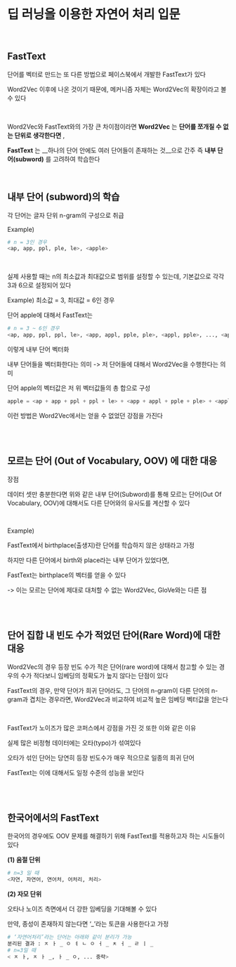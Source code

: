 # 딥 러닝을 이용한 자연어 처리 입문     

​       

## FastText     

단어를 벡터로 만드는 또 다른 방법으로 페이스북에서 개발한 FastText가 있다      

Word2Vec 이후에 나온 것이기 때문에, 메커니즘 자체는 Word2Vec의 확장이라고 볼 수 있다      

​     

Word2Vec와 FastText와의 가장 큰 차이점이라면 __Word2Vec__ 는 __단어를 쪼개질 수 없는 단위로 생각한다면__ ,        

__FastText__ 는 __하나의 단어 안에도 여러 단어들이 존재하는 것__으로 간주 즉 __내부 단어(subword)__ 를 고려하여 학습한다       

<br/>

## 내부 단어 (subword)의 학습      

각 단어는 글자 단위 n-gram의 구성으로 취급

Example)      

```python
# n = 3인 경우
<ap, app, ppl, ple, le>, <apple>
```

​      

실제 사용할 때는 n의 최소값과 최대값으로 범위를 설정할 수 있는데, 기본값으로 각각 3과 6으로 설정되어 있다     

Example) 최소값 = 3, 최대값 = 6인 경우     

단어 apple에 대해서 FastText는 

```python
# n = 3 ~ 6인 경우
<ap, app, ppl, ppl, le>, <app, appl, pple, ple>, <appl, pple>, ..., <apple>
```

이렇게 내부 단어 벡터화     

내부 단어들을 벡터화한다는 의미  ->  저 단어들에 대해서 Word2Vec을 수행한다는 의미      

단어 apple의 벡터값은 저 위 벡터값들의 총 합으로 구성     

```python
apple = <ap + app + ppl + ppl + le> + <app + appl + pple + ple> + <appl + pple> + , ..., +<apple>
```

이런 방법은 Word2Vec에서는 얻을 수 없었던 강점을 가진다 

<br/>

<br/>

## 모르는 단어 (Out of Vocabulary, OOV) 에 대한 대응      

장점    

데이터 셋만 충분한다면 위와 같은 내부 단어(Subword)를 통해 모르는 단어(Out Of Vocabulary, OOV)에 대해서도 다른 단어와의 유사도를 계산할 수 있다     

​     

Example)     

FastText에서 birthplace(출생지)란 단어를 학습하지 않은 상태라고 가정     

하지만 다른 단어에서 birth와 place라는 내부 단어가 있었다면,        

FastText는 birthplace의 벡터를 얻을 수 있다        

-> 이는 모르는 단어에 제대로 대처할 수 없는 Word2Vec, GloVe와는 다른 점

<br/>

<br/>

## 단어 집합 내 빈도 수가 적었던 단어(Rare Word)에 대한 대응      

Word2Vec의 경우 등장 빈도 수가 적은 단어(rare word)에 대해서 참고할 수 있는 경우의 수가 적다보니 임베딩의 정확도가 높지 않다는 단점이 있다     

FastText의 경우, 만약 단어가 희귀 단어라도, 그 단어의 n-gram이 다른 단어의 n-gram과 겹치는 경우라면, Word2Vec과 비교하여 비교적 높은 임베딩 벡터값을 얻는다     

​      

FastText가 노이즈가 많은 코퍼스에서 강점을 가진 것 또한 이와 같은 이유      

실제 많은 비정형 데이터에는 오타(typo)가 섞여있다     

오타가 섞인 단어는 당연히 등장 빈도수가 매우 적으므로 일종의 희귀 단어     

FastText는 이에 대해서도 일정 수준의 성능을 보인다      

<br/>

<br/>

## 한국어에서의 FastText     

한국어의 경우에도 OOV 문제를 해결하기 위해 FastText를 적용하고자 하는 시도들이 있다     

__(1) 음절 단위__     

```python
# n=3 일 때
<자연, 자연어, 연어처, 어처리, 처리>
```

__(2) 자모 단위__  

오타나 노이즈 측면에서 더 강한 임베딩을 기대해볼 수 있다      

만약, 종성이 존재하지 않는다면 ‘_’라는 토큰을 사용한다고 가정     

```python
# ‘자연어처리’라는 단어는 아래와 같이 분리가 가능
분리된 결과 : ㅈ ㅏ _ ㅇ ㅕ ㄴ ㅇ ㅓ _ ㅊ ㅓ _ ㄹ ㅣ _ 
# n=3일 때
< ㅈ ㅏ, ㅈ ㅏ _, ㅏ _ ㅇ, ... 중략>
```

